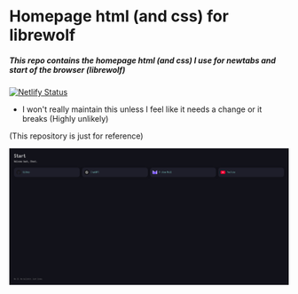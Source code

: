 # Homepage html (and css) for librewolf 
##### This repo contains the homepage html (and css) I use for newtabs and start of the browser (librewolf) 

[![Netlify Status](https://api.netlify.com/api/v1/badges/8a991273-768b-45ea-aebe-3b07fee9c514/deploy-status)](https://app.netlify.com/projects/exquisite-elf-71adb7/deploys)

- I won't really maintain this unless I feel like it needs a change or it breaks  (Highly unlikely) 

(This repository is just for reference) 


![Screenshot.png](screenshot.png)
